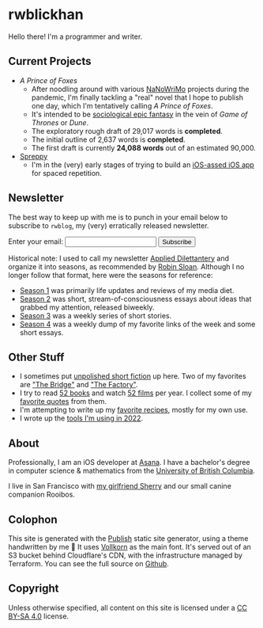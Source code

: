 # rwblickhan

Hello there! I'm a programmer and writer.

## Current Projects

* *A Prince of Foxes*
    - After noodling around with various [NaNoWriMo](https://nanowrimo.org) projects during the pandemic, I'm finally tackling a "real" novel that I hope to publish one day, which I'm tentatively calling *A Prince of Foxes*.
    - It's intended to be [sociological epic fantasy](https://blogs.scientificamerican.com/observations/the-real-reason-fans-hate-the-last-season-of-game-of-thrones/) in the vein of *Game of Thrones* or *Dune*.
    - The exploratory rough draft of 29,017 words is **completed**.
    - The initial outline of 2,637 words is **completed**.
    - The first draft is currently **24,088 words** out of an estimated 90,000.
* [Spreppy](https://github.com/rwblickhan/Spreppy)
    - I'm in the (very) early stages of trying to build an [iOS-assed iOS app](https://daringfireball.net/linked/2020/03/20/mac-assed-mac-apps) for spaced repetition.

## Newsletter

The best way to keep up with me is to punch in your email below to subscribe to `rwblog`, my (very) erratically released newsletter.

<div class="popout">
    <form
      action="https://buttondown.email/api/emails/embed-subscribe/rwblickhan"
      method="post"
      target="popupwindow"
      onsubmit="window.open('https://buttondown.email/rwblickhan', 'popupwindow')"
      class="embeddable-buttondown-form"
    >
      <label for="bd-email">Enter your email:</label>
      <input type="email" name="email" id="bd-email" />
      <input type="submit" value="Subscribe" />
    </form>
</div>

Historical note: I used to call my newsletter [Applied Dilettantery](https://buttondown.email/rwblickhan) and organize it into seasons, as recommended by [Robin Sloan](https://www.robinsloan.com). Although I no longer follow that format, here were the seasons for reference:

* [Season 1](https://buttondown.email/rwblickhan/archive/soma-or-moving-to-san-francisco-and-living-to-tell/) was primarily life updates and reviews of my media diet.
* [Season 2](https://buttondown.email/rwblickhan/archive/misplaced-institutional-incentives-ad-s2e1/) was short, stream-of-consciousness essays about ideas that grabbed my attention, released biweekly.
* [Season 3](https://buttondown.email/rwblickhan/archive/the-house-part-i-s3e1/) was a weekly series of short stories.
* [Season 4](https://buttondown.email/rwblickhan/archive/whats-new-rooby-doo-applied-dilettantery-s4e1/) was a weekly dump of my favorite links of the week and some short essays.

## Other Stuff

* I sometimes put [unpolished short fiction](/stories) up here. Two of my favorites are ["The Bridge"](/stories/thebridge) and ["The Factory"](/stories/thefactory).
* I try to read [52 books](/52books) and watch [52 films](/52films) per year. I collect some of my [favorite quotes](quotes) from them.
* I'm attempting to write up my [favorite recipes](/recipes), mostly for my own use.
* I wrote up the [tools I'm using in 2022](/tools/2022).

## About

Professionally, I am an iOS developer at [Asana](https://asana.com/).
I have a bachelor's degree in computer science & mathematics from the [University of British Columbia](https://www.ubc.ca/).

I live in San Francisco with [my girlfriend Sherry](http://sherryyuan.me) and our small canine companion Rooibos.

## Colophon

This site is generated with the [Publish](https://github.com/JohnSundell/Publish) static site generator, using a theme handwritten by me 🙂 It uses [Vollkorn](http://vollkorn-typeface.com) as the main font.
It's served out of an S3 bucket behind Cloudflare's CDN, with the infrastructure managed by Terraform.
You can see the full source on [Github](https://github.com/rwblickhan/rwblickhan.org).

## Copyright

Unless otherwise specified, all content on this site is licensed under a [CC BY-SA 4.0](https://creativecommons.org/licenses/by-sa/4.0/) license.
